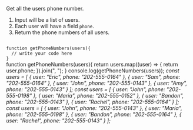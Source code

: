 Get all the users phone number.

1. Input will be a list of users.
2. Each user will have a field `phone`.
3. Return the phone numbers of all users.

<Editor lang="javascript" type="exercise" testMode="multipleInput">
<code>
function getPhoneNumbers(users){
  // write your code here
}
</code>

<solution>
function getPhoneNumbers(users){
  return users.map((user) => {
    return user.phone;
  }).join(", ");
}
</solution>

<testcases>
<caller>
console.log(getPhoneNumbers(users));
</caller>
<testcase>
<i>
const users = [
  {
    user: "Eric",
    phone: "202-555-0164"
  },
  {
    user: "Sam",
    phone: "202-555-0164"
  },
  {
    user: "John",
    phone: "202-555-0143"
  },
  {
    user: "Amy",
    phone: "202-555-0143"
  }
];
</i>
</testcase>
<testcase>
<i>
const users = [
  {
    user: "John",
    phone: "202-555-0198"
  },
  {
    user: "Maria",
    phone: "202-555-0152"
  },
  {
    user: "Bandon",
    phone: "202-555-0143"
  },
  {
    user: "Rachel",
    phone: "202-555-0164"
  }
];
</i>
</testcase>
<testcase>
<i>
const users = [
  {
    user: "John",
    phone: "202-555-0143"
  },
  {
    user: "Maria",
    phone: "202-555-0198"
  },
  {
    user: "Bandon",
    phone: "202-555-0164"
  },
  {
    user: "Rachel",
    phone: "202-555-0143"
  }
];
</i>
</testcase>
</testcases>
</Editor>